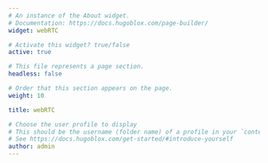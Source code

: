 ```yaml
---
# An instance of the About widget.
# Documentation: https://docs.hugoblox.com/page-builder/
widget: webRTC

# Activate this widget? true/false
active: true

# This file represents a page section.
headless: false

# Order that this section appears on the page.
weight: 10

title: webRTC

# Choose the user profile to display
# This should be the username (folder name) of a profile in your `content/authors/` folder.
# See https://docs.hugoblox.com/get-started/#introduce-yourself
author: admin
---
```

